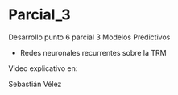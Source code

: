 # Parcial_3
Desarrollo punto 6 parcial 3 Modelos Predictivos

+ Redes neuronales recurrentes sobre la TRM


Video explicativo en: 

Sebastián Vélez
